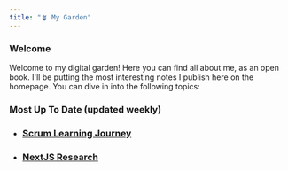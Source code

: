 ```yaml
---
title: "🪴 My Garden"
---
```


### Welcome
Welcome to my digital garden! Here you can find all about me, as an open book. I'll be putting the most interesting notes I publish here on the homepage. You can dive in into the following topics:

### Most Up To Date (updated weekly)
- ### [Scrum Learning Journey](Medium/Scrum%20Learning%20Journey.md)
- ### [NextJS Research](Research/NextJS/NextJS%20Research.md)

